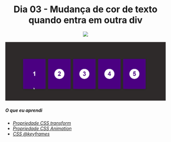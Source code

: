 <h1 align= "center">
Dia 03 - Mudança de cor de texto quando entra em outra div <a name="id03"></a>
</h1>

<p align="center">
  <img src="https://lh3.googleusercontent.com/mgITzp7Ae0IShEmPd0zKtEgJqBWZgkW65NhHdQFLcxh71-FzSbaoaAm4_dPdsLDgBTebb4leWQLUsgrLSt5P9PmGETZ-yNN4mR53c0-2m6h_QuJ1sdOq7z6JZT3X6zSsFdM9l9Ei4zomqvizpCRiS38LUTF6Mo_JqwnwqEVlLgAXwJRAtmETDrJnZOfp6hJZDgLvX1ACGW8LI4JJzJLaPiGiaA7OMYnkq-1MU0IZi_xqBjmjxVLK1QJuw3hPsv5szZmT0zJfEdEQS4m9k0XWc7usRmUOMSUxWqKoyVahvzIzQCbohFa7Q_0Eu2Zv8FzX-txJioGJuCq01PUbjpXiBrZQ8A-2Mkm7KiZ6DTRYtwvC6H_BE59xjOeoQK5dJu8fto98ZLLyZuNdAR1uEEBOcMDiNaSpg2meTEecEnu5Z4Ln-f7IOyYyZv_iiIMPHllbN5IMcpqQcp2ZYbSUHGCy_LpoKUXxSPMp21ryd49dQdTQBZYZiBYcEcDr1WlO-r4IWZUPppwDAJSdZTExEGAqATlhm5byV56Ohx4hnO95Lj4Ju_iQHZMeWj1WxeTI0_lQbAtZKAkseAweP9oafoQiDyIwofBAxekVl4qB1Esqt2EU3kwCdz4qHY0kqEIUCHUKIP2SS3e6256krJjgp2VeHDc6YFdK07QiYEOnNFkbihZWZntRbYXNz3ixrw7S=w1440-h810-no?authuser=0">
</p>


![Dia3](./assets/dia3.gif)

##### O que eu aprendi

* *[Propriedade CSS transform](https://www.w3schools.com/cssref/css3_pr_transform.asp)*
* *[Propriedade CSS Animation](https://www.w3schools.com/css/css3_animations.asp)*
* *[CSS @keyframes](https://www.w3schools.com/cssref/css3_pr_animation-keyframes.asp)*
